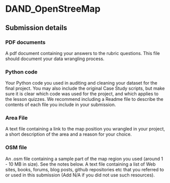 # DAND_OpenStreeMap

## Submission details

### PDF documents
A pdf document containing your answers to the rubric questions. This file should document your data wrangling process.

### Python code
Your Python code you used in auditing and cleaning your dataset for the final project.
You may also include the original Case Study scripts, but make sure it is clear which code was used for the project, and
 which applies to the lesson quizzes.
We recommend including a Readme file to describe the contents of each file you include in your submission.

### Area File
A text file containing a link to the map position you wrangled in your project, a short description of the area and a
 reason for your choice.

### OSM file
An .osm file containing a sample part of the map region you used (around 1 - 10 MB in size). See the notes below.
A text file containing a list of Web sites, books, forums, blog posts, github repositories etc that you referred to or
used in this submission (Add N/A if you did not use such resources).